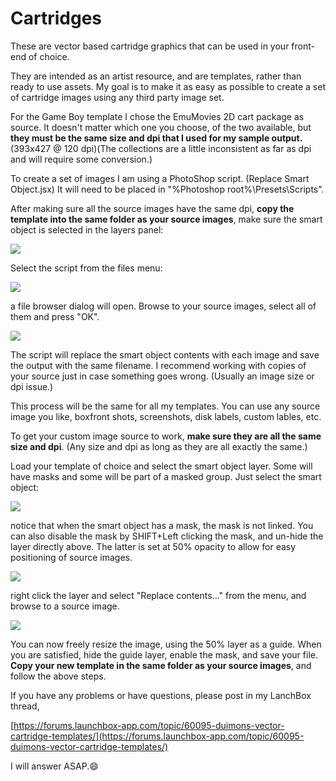 # Cartridges
These are vector based cartridge graphics that can be used in your front-end of choice.

They are intended as an artist resource, and are templates, rather than ready to use assets. My goal is to make it as easy as possible to create a set of cartridge images using any third party image set.

For the Game Boy template I chose the EmuMovies 2D cart package as source. It doesn't matter which one you choose, of the two available, but **they must be the same size and dpi that I used for my sample output.** (393x427 @ 120 dpi)(The collections are a little inconsistent as far as dpi and will require some conversion.)

To create a set of images I am using a PhotoShop script. (Replace Smart Object.jsx) It will need to be placed in "%Photoshop root%\Presets\Scripts".

After making sure all the source images have the same dpi, **copy the template into the same folder as your source images**, make sure the smart object is selected in the layers panel:

![](images/smart_object.png)

Select the script from the files menu:

![](images/file-scripts.png)

a file browser dialog will open. Browse to your source images, select all of them and press "OK".

![](images/files.png)

The script will replace the smart object contents with each image and save the output with the same filename. I recommend working with copies of your source just in case something goes wrong. (Usually an image size or dpi issue.)

This process will be the same for all my templates. You can use any source image you like, boxfront shots, screenshots, disk labels, custom lables, etc.

To get your custom image source to work, **make sure they are all the same size and dpi**. (Any size and dpi as long as they are all exactly the same.)

Load your template of choice and select the smart object layer. Some will have masks and some will be part of a masked group. Just select the smart object:

![](images/layers.png)

notice that when the smart object has a mask, the mask is not linked. You can also disable the mask by SHIFT+Left clicking the mask, and un-hide the layer directly above. The latter is set at 50% opacity to allow for easy positioning of source images.

![](images/mask.png)

right click the layer and select "Replace contents..." from the menu, and browse to a source image.

![](images/replace.png)

You can now freely resize the image, using the 50% layer as a guide. When you are satisfied, hide the guide layer, enable the mask, and save your file. **Copy your new template in the same folder as your source images**, and follow the above steps.

If you have any problems or have questions, please post in my LanchBox thread, 

[https://forums.launchbox-app.com/topic/60095-duimons-vector-cartridge-templates/](https://forums.launchbox-app.com/topic/60095-duimons-vector-cartridge-templates/)

I will answer ASAP.:smile: